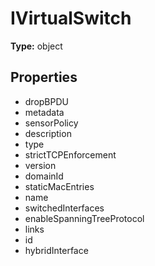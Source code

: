 # IVirtualSwitch


**Type:** object

## Properties
* dropBPDU
* metadata
* sensorPolicy
* description
* type
* strictTCPEnforcement
* version
* domainId
* staticMacEntries
* name
* switchedInterfaces
* enableSpanningTreeProtocol
* links
* id
* hybridInterface
